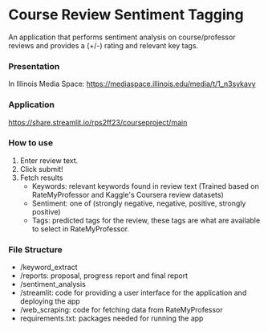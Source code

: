 # Course Review Sentiment Tagging

An application that performs sentiment analysis on course/professor reviews and provides a (+/-) rating and relevant key tags.

### Presentation

In Illinois Media Space: https://mediaspace.illinois.edu/media/t/1_n3sykavy

### Application 

https://share.streamlit.io/rps2ff23/courseproject/main

### How to use

1. Enter review text. 
2. Click submit!
3. Fetch results
    - Keywords: relevant keywords found in review text (Trained based on RateMyProfessor and Kaggle's Coursera review datasets)
    - Sentiment: one of (strongly negative, negative, positive, strongly positive)
    - Tags: predicted tags for the review, these tags are what are available to select in RateMyProfessor.

### File Structure

- /keyword_extract
- /reports: proposal, progress report and final report
- /sentiment_analysis
- /streamlit: code for providing a user interface for the application and deploying the app
- /web_scraping: code for fetching data from RateMyProfessor
- requirements.txt: packages needed for running the app
